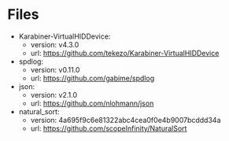 # Files

* Karabiner-VirtualHIDDevice:
  * version: v4.3.0
  * url: https://github.com/tekezo/Karabiner-VirtualHIDDevice
* spdlog:
  * version: v0.11.0
  * url: https://github.com/gabime/spdlog
* json:
  * version: v2.1.0
  * url: https://github.com/nlohmann/json
* natural_sort:
  * version: 4a695f9c6e81322abc4cea0f0e4b9007bcddd34a
  * url: https://github.com/scopeInfinity/NaturalSort

